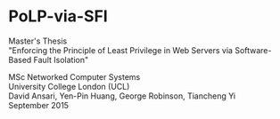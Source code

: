 # PoLP-via-SFI

Master's Thesis <br />
"Enforcing the Principle of Least Privilege in Web Servers via Software-Based Fault Isolation"

MSc Networked Computer Systems <br />
University College London (UCL) <br />
David Ansari, Yen-Pin Huang, George Robinson, Tiancheng Yi <br />
September 2015 <br />
